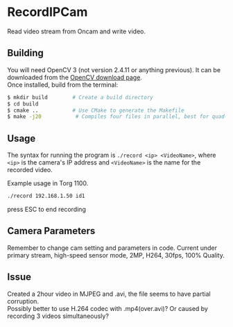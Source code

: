 # RecordIPCam
Read video stream from Oncam and write video.

## Building
You will need OpenCV 3 (not version 2.4.11 or anything previous). It can be downloaded from the
[OpenCV download page](http://opencv.org/downloads.html).   
Once installed, build from the terminal:

```sh
$ mkdir build        # Create a build directory
$ cd build
$ cmake ..           # Use CMake to generate the Makefile
$ make -j20           # Compiles four files in parallel, best for quad-core computers
```

## Usage

The syntax for running the program is `./record <ip> <VideoName>`, where `<ip>` is the camera's IP address and `<VideoName>`
is the name for the recorded video.  

Example usage in Torg 1100.
```sh
./record 192.168.1.50 id1  
```
press ESC to end recording  

## Camera Parameters
Remember to change cam setting and parameters in code. Current under primary stream, high-speed sensor mode, 2MP, H264, 30fps, 100% Quality.  
 
## Issue
Created a 2hour video in MJPEG and .avi, the file seems to have partial corruption.  
Possibly better to use H.264 codec with .mp4(over.avi)?
Or caused by recording 3 videos simultaneously?
